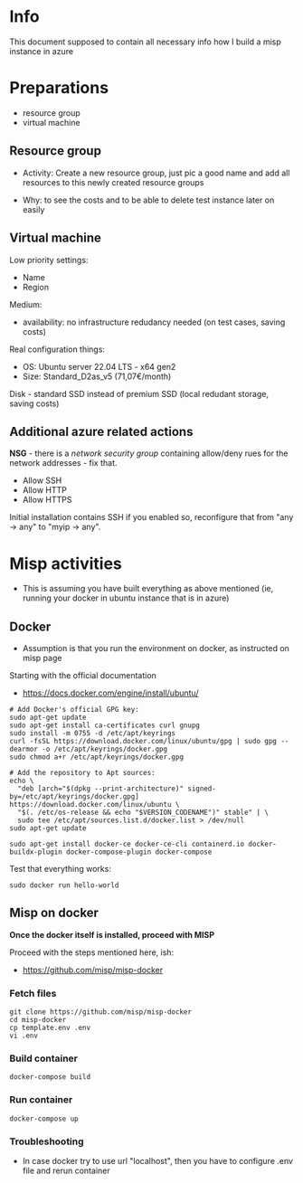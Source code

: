 # Info

This document supposed to contain all necessary info how I build a misp instance in azure

# Preparations

- resource group
- virtual machine

## Resource group

- Activity: Create a new resource group, just pic a good name and add all resources to this newly created resource groups

- Why: to see the costs and to be able to delete test instance later on easily

## Virtual machine

Low priority settings:
- Name
- Region

Medium:
- availability: no infrastructure redudancy needed (on test cases, saving costs)

Real configuration things:
- OS: Ubuntu server 22.04 LTS - x64 gen2
- Size: Standard_D2as_v5 (71,07€/month)

Disk - standard SSD instead of premium SSD (local redudant storage, saving costs)

## Additional azure related actions

**NSG** - there is a *network security group* containing allow/deny rues for the network addresses - fix that.

- Allow SSH
- Allow HTTP
- Allow HTTPS

Initial installation contains SSH if you enabled so, reconfigure that from "any -> any" to "myip -> any".

# Misp activities

- This is assuming you have built everything as above mentioned (ie, running your docker in ubuntu instance that is in azure)



## Docker

- Assumption is that you run the environment on docker, as instructed on misp page

Starting with the official documentation
- https://docs.docker.com/engine/install/ubuntu/

```
# Add Docker's official GPG key:
sudo apt-get update
sudo apt-get install ca-certificates curl gnupg
sudo install -m 0755 -d /etc/apt/keyrings
curl -fsSL https://download.docker.com/linux/ubuntu/gpg | sudo gpg --dearmor -o /etc/apt/keyrings/docker.gpg
sudo chmod a+r /etc/apt/keyrings/docker.gpg

# Add the repository to Apt sources:
echo \
  "deb [arch="$(dpkg --print-architecture)" signed-by=/etc/apt/keyrings/docker.gpg] https://download.docker.com/linux/ubuntu \
  "$(. /etc/os-release && echo "$VERSION_CODENAME")" stable" | \
  sudo tee /etc/apt/sources.list.d/docker.list > /dev/null
sudo apt-get update
```

```
sudo apt-get install docker-ce docker-ce-cli containerd.io docker-buildx-plugin docker-compose-plugin docker-compose
```

Test that everything works:
```
sudo docker run hello-world
```

## Misp on docker

**Once the docker itself is installed, proceed with MISP**

Proceed with the steps mentioned here, ish:
- https://github.com/misp/misp-docker


### Fetch files

```
git clone https://github.com/misp/misp-docker
cd misp-docker
cp template.env .env
vi .env
```

### Build container

```
docker-compose build
```

### Run container

```
docker-compose up
```

### Troubleshooting

- In case docker try to use url "localhost", then you have to configure .env file and rerun container